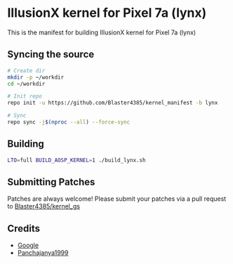 # IllusionX kernel for Pixel 7a (lynx)

This is the manifest for building IllusionX kernel for Pixel 7a (lynx)

## Syncing the source

```bash
# Create dir
mkdir -p ~/workdir
cd ~/workdir

# Init repo
repo init -u https://github.com/Blaster4385/kernel_manifest -b lynx

# Sync
repo sync -j$(nproc --all) --force-sync
```

## Building

```bash
LTO=full BUILD_AOSP_KERNEL=1 ./build_lynx.sh
```

## Submitting Patches

Patches are always welcome! Please submit your patches via a pull request to [Blaster4385/kernel_gs](https://github.com/Blaster4385/kernel_gs)

## Credits

* [Google](https://android.googlesource.com/kernel/common)
* [Panchajanya1999](https://github.com/Panchajanya1999/kernel-5.10)